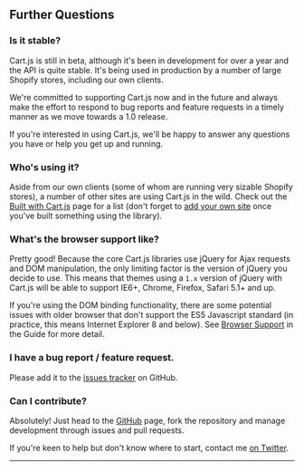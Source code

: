 ## Further Questions

### Is it stable?
Cart.js is still in beta, although it's been in development for over a year and 
the API is quite stable. It's being used in production by a number of large
Shopify stores, including our own clients.

We're committed to supporting Cart.js now and in the future and always make the
effort to respond to bug reports and feature requests in a timely manner as we
move towards a 1.0 release.

If you're interested in using Cart.js, we'll be happy to answer any questions 
you have or help you get up and running.

### Who's using it?
Aside from our own clients (some of whom are running very sizable Shopify
stores), a number of other sites are using Cart.js in the wild. Check out the
[Built with Cart.js][] page for a list (don't forget to [add your own site][]
once you've built something using the library).

### What's the browser support like?
Pretty good! Because the core Cart.js libraries use jQuery for Ajax requests
and DOM manipulation, the only limiting factor is the version of jQuery you
decide to use. This means that themes using a `1.x` version of jQuery with
Cart.js will be able to support IE6+, Chrome, Firefox, Safari 5.1+ and up.

If you're using the DOM binding functionality, there are some potential issues
with older browser that don't support the ES5 Javascript standard (in practice,
this means Internet Explorer 8 and below). See [Browser Support][] in the Guide
for more detail.

### I have a bug report / feature request.
Please add it to the [issues tracker][] on GitHub.

### Can I contribute?
Absolutely!
Just head to the [GitHub][] page, fork the repository and manage development 
through issues and pull requests.

If you're keen to help but don't know where to start, contact me
[on Twitter][].

---

[Built with Cart.js]: /pages/built-with-cart-js
[add your own site]: https://github.com/discolabs/cartjs/issues/new?title=New%20site%20for%20%22Built%20With%22%20Page:%20http://
[Browser Support]: /pages/guide#getting-started-browser-support
[issues tracker]: https://github.com/discolabs/cartjs/issues
[GitHub]: https://github.com/discolabs/cartjs
[on Twitter]: https://twitter.com/gavinballard
